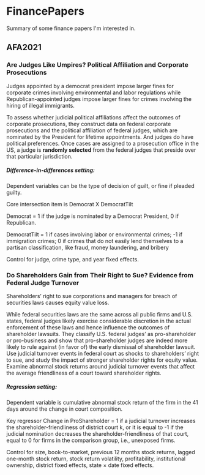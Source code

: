 # FinancePapers
Summary of some finance papers I'm interested in.

## AFA2021

### Are Judges Like Umpires? Political Affiliation and Corporate Prosecutions

Judges appointed by a democrat president impose larger fines for corporate crimes involving environmental and labor regulations while Republican-appointed judges impose larger fines for crimes involving the hiring of illegal immigrants.

To assess whether judicial political affiliations affect the outcomes of corporate prosecutions, they construct data on federal corporate prosecutions and the political affiliation of federal judges, which are nominated by the President for lifetime appointments. And judges do have political preferences. Once cases are assigned to a prosecution office in the US, a judge is **randomly selected** from the federal judges that preside over that particular jurisdiction.

##### Difference-in-differences setting:

Dependent variables can be the type of decision of guilt, or fine if pleaded guilty. 

Core intersection item is Democrat X DemocratTilt

Democrat = 1 if the judge is nominated by a Democrat President, 0 if Republican.

DemocratTilt = 1 if cases involving labor or environmental crimes; -1 if immigration crimes; 0 if crimes that do not easily lend themselves to a partisan classification, like fraud, money laundering, and bribery 

Control for judge, crime type, and year fixed effects.

### Do Shareholders Gain from Their Right to Sue? Evidence from Federal Judge Turnover

Shareholders’ right to sue corporations and managers for breach of securities laws causes equity value loss.

While federal securities laws are the same across all public firms and U.S. states, federal judges likely exercise considerable discretion in the actual enforcement of these laws and hence influence the outcomes of shareholder lawsuits. They classify U.S. federal judges’ as pro-shareholder or pro-business and show that pro-shareholder judges are indeed more likely to rule against (in favor of) the early dismissal of shareholder lawsuit. Use judicial turnover events in federal court as shocks to shareholders’ right to sue, and study the impact of stronger shareholder rights for equity value. Examine abnormal stock returns around judicial turnover events that affect the average friendliness of a court toward shareholder rights.

##### Regression setting:

Dependent variable is cumulative abnormal stock return of the firm in the 41 days around the change in court composition.

Key regressor Change in ProShareholder = 1  if a judicial turnover increases the shareholder-friendliness of district court k, or it is equal to -1 if the judicial nomination decreases the shareholder-friendliness of that court, equal to 0 for firms in the comparison group, i.e., unexposed firms.

Control for size, book-to-market, previous 12 months stock returns, lagged one-month stock return,  stock return volatility, profitability, institutional ownership, district fixed effects, state × date fixed effects.
